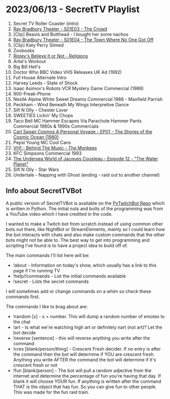 # 2023/06/13 - SecretTV Playlist

1. Secret TV Roller Coaster (intro)
2. [Ray Bradbury Theater - S01E03 - The Crowd](https://en.wikipedia.org/wiki/List_of_Ray_Bradbury_Theater_episodes)
3. [Clip] Beavis and Butthead - I bought her some nachos
4. [Ray Bradbury Theater - S01E04 - The Town Where No One Got Off](https://en.wikipedia.org/wiki/List_of_Ray_Bradbury_Theater_episodes)
5. [Clip] Katy Perry Slimed
6. Zoobooks
7. [Ripley's Believe It or Not - Religions](https://en.wikipedia.org/wiki/Ripley%27s_Believe_It_or_Not!_(1982_TV_series))
8. Artie's Workout
9. Big Bill Hell's
10. Doctor Who BBC Video VHS Releases UK Ad (1992)
11. Full House Alternate Intro
12. Harvey Leeds - State of Shock
13. Isaac Asimov's Robots VCR Mystery Game Commercial (1988)
14. 900-Freak-Phone
15. Nestlé Alpine White Sweet Dreams Commercial 1986 - Maxfield Parrish
16. Peckham - Wind Beneath My Wings Interpretive Dance
17. Sifl N Olly - Chester Lover
18. SWEETIES Lickin' My Chops
19. Taco Bell MC Hammer Escapes Via Parachute Hammer Pants Commercial 1980s & 1990s Commercials
20. [Carl Sagan Cosmos A Personal Voyage - EP01 - The Shores of the Cosmic Ocean (1980)](https://en.wikipedia.org/wiki/Cosmos:_A_Personal_Voyage)
21. Pepsi Young MC Cool Cans
22. [VH1 - Behind The Music - The Monkees](https://en.wikipedia.org/wiki/Behind_the_Music)
23. KFC Simpsons Commercial 1993
24. [The Undersea World of Jacques Cousteau - Episode 12 - "The Water Planet"](https://en.wikipedia.org/wiki/The_Undersea_World_of_Jacques_Cousteau)
25. Sifl N Olly - Star Wars
26. Undertale - Napping with Ghost (ending - raid out to another channel)




## Info about SecretTVBot

A public version of SecretTVBot is available on the [PyTwitchBot Repo](https://github.com/awbored/PyTwitchBot) which is written in Python.  The initial nuts and bolts of the programming was from a YouTube video which I have credited in the code.

I wanted to make a Twitch bot from scratch instead of using common other bots out there, like NightBot or StreamElements, mainly so I could learn how the bot interacts with chats and also make custom commands that the other bots might not be able to.  The best way to get into programming and scripting I've found is to have a project idea to build off of.

The main commands I'll list here will be:

 - !about - Information on today's show, which usually has a link to this page if I'm running TV
 - !help/!commands - List the initial commands available
 - !secret - Lists the secret commands

I will sometimes add or change commands on a whim so check these commands first.

The commands I like to brag about are:

 - !random [x] - x = number.  This will dump a random number of emotes to the chat
 - !art - Is what we're watching high art or definitely nart (not art)?  Let the bot decide
 - !reverse [sentence] - this will reverse anything you write after the command
 - !cres [blank/person/thing] - Crescent Fresh decider.  If no entry is after the command then the bot will determine if YOU are crescent fresh.  Anything you write AFTER the command the bot will determine if it's crescent fresh or not
 - !fun [blank/person] - The bot will pull a random adjective from the internet and determine the percentage of fun you're having that day.  If blank it will choose YOUR fun.  If anything is written after the command THAT is the object that has fun.  So you can give fun to other people.  This was made for the fun raid train.

